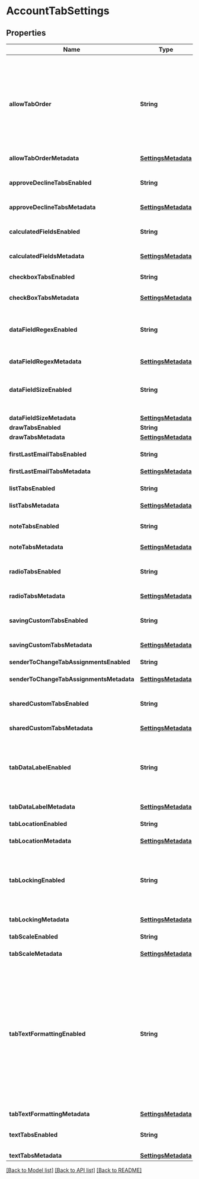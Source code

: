 # AccountTabSettings

## Properties
Name | Type | Description | Notes
------------ | ------------- | ------------- | -------------
**allowTabOrder** | **String** | When set to **true**, account users can set a tab order for the signing process.  **Note**: Only Admin users can change this setting. | [optional] 
**allowTabOrderMetadata** | [**SettingsMetadata**](SettingsMetadata.md) |  | [optional] 
**approveDeclineTabsEnabled** | **String** | When **true**, approve and decline tabs are enabled. | [optional] 
**approveDeclineTabsMetadata** | [**SettingsMetadata**](SettingsMetadata.md) |  | [optional] 
**calculatedFieldsEnabled** | **String** | When **true**, [calculated fields](https://support.docusign.com/en/guides/ndse-user-guide-calculated-fields) are enabled for tabs. | [optional] 
**calculatedFieldsMetadata** | [**SettingsMetadata**](SettingsMetadata.md) |  | [optional] 
**checkboxTabsEnabled** | **String** | When **true**, checkbox tabs are enabled. | [optional] 
**checkBoxTabsMetadata** | [**SettingsMetadata**](SettingsMetadata.md) |  | [optional] 
**dataFieldRegexEnabled** | **String** | When **true**, regular expressions are enabled for tabs that contain data fields. | [optional] 
**dataFieldRegexMetadata** | [**SettingsMetadata**](SettingsMetadata.md) |  | [optional] 
**dataFieldSizeEnabled** | **String** | When **true**, setting character limits for input fields is enabled. | [optional] 
**dataFieldSizeMetadata** | [**SettingsMetadata**](SettingsMetadata.md) |  | [optional] 
**drawTabsEnabled** | **String** |  | [optional] 
**drawTabsMetadata** | [**SettingsMetadata**](SettingsMetadata.md) |  | [optional] 
**firstLastEmailTabsEnabled** | **String** | Reserved for DocuSign. | [optional] 
**firstLastEmailTabsMetadata** | [**SettingsMetadata**](SettingsMetadata.md) |  | [optional] 
**listTabsEnabled** | **String** | When **true**, list tabs are enabled. | [optional] 
**listTabsMetadata** | [**SettingsMetadata**](SettingsMetadata.md) |  | [optional] 
**noteTabsEnabled** | **String** | When **true**, note tabs are enabled. | [optional] 
**noteTabsMetadata** | [**SettingsMetadata**](SettingsMetadata.md) |  | [optional] 
**radioTabsEnabled** | **String** | When **true**, radio button tabs are enabled. | [optional] 
**radioTabsMetadata** | [**SettingsMetadata**](SettingsMetadata.md) |  | [optional] 
**savingCustomTabsEnabled** | **String** | When **true**, saving custom tabs is enabled. | [optional] 
**savingCustomTabsMetadata** | [**SettingsMetadata**](SettingsMetadata.md) |  | [optional] 
**senderToChangeTabAssignmentsEnabled** | **String** | Reserved for DocuSign. | [optional] 
**senderToChangeTabAssignmentsMetadata** | [**SettingsMetadata**](SettingsMetadata.md) |  | [optional] 
**sharedCustomTabsEnabled** | **String** | When **true**, shared custom tabs are enabled. | [optional] 
**sharedCustomTabsMetadata** | [**SettingsMetadata**](SettingsMetadata.md) |  | [optional] 
**tabDataLabelEnabled** | **String** | When set to **true**, [data labels](https://support.docusign.com/en/videos/Data-Labels) are enabled.  **Note**: Only Admin users can change this setting.  | [optional] 
**tabDataLabelMetadata** | [**SettingsMetadata**](SettingsMetadata.md) |  | [optional] 
**tabLocationEnabled** | **String** | Reserved for DocuSign. | [optional] 
**tabLocationMetadata** | [**SettingsMetadata**](SettingsMetadata.md) |  | [optional] 
**tabLockingEnabled** | **String** | When set to **true**, tab locking is enabled.  **Note**: Only Admin users can change this setting.  | [optional] 
**tabLockingMetadata** | [**SettingsMetadata**](SettingsMetadata.md) |  | [optional] 
**tabScaleEnabled** | **String** | Reserved for DocuSign. | [optional] 
**tabScaleMetadata** | [**SettingsMetadata**](SettingsMetadata.md) |  | [optional] 
**tabTextFormattingEnabled** | **String** | When set to **true**, text formatting (such as font type, font size, font color, bold, italic, and underline) is enabled for tabs that support formatting.  **Note**: Only Admin users can change this setting.  | [optional] 
**tabTextFormattingMetadata** | [**SettingsMetadata**](SettingsMetadata.md) |  | [optional] 
**textTabsEnabled** | **String** | When **true**, text tabs are enabled. | [optional] 
**textTabsMetadata** | [**SettingsMetadata**](SettingsMetadata.md) |  | [optional] 

[[Back to Model list]](../README.md#documentation-for-models) [[Back to API list]](../README.md#documentation-for-api-endpoints) [[Back to README]](../README.md)


